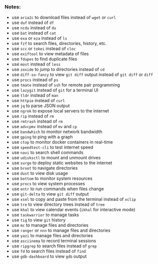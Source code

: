 ### Notes:

- use `aria2c` to download files instead of `wget` or `curl`
- use `duf` instead of `df`
- use `ncdu` instead of `du`
- use `bat` instead of `cat`
- use `exa` or `eza` instead of `ls`
- use `fzf` to search files, directories, history, etc.
- use `scc` or `tokei` instead of `cloc`
- use `exiftool` to view metadata of files
- use `fdupes` to find duplicate files
- use `most` instead of `less`
- use `zoxide` to jump to directories instead of `cd`
- use `diff-so-fancy` to view `git diff` output instead of `git diff` or `diff`
- use `procs` instead of `ps`
- use `tmate` instead of `ssh` for remote pair programming
- use `lazygit` instead of `git` for a terminal UI
- use `tldr` instead of `man`
- use `httpie` instead of `curl`
- use `jq` to parse JSON output
- use `ngrok` to expose local servers to the internet
- use `rip` instead of `rm`
- use `rmtrash` instead of `rm`
- use `advcpmv` instead of `mv` and `cp`
- use `bandwhich` to monitor network bandwidth
- use `gping` to ping with a graph
- use `ctop` to monitor docker containers in real-time
- use `speedtest-cli` to test internet speed
- use `navi` to search shell commands
- use `udisksctl` to mount and unmount drives
- use `surge` to deploy static websites to the internet
- use `broot` to navigate directories
- use `dust` to view disk usage
- use `bottom` to monitor system resources
- use `procs` to view system processes
- use `entr` to run commands when files change
- use `git-delta` to view `git diff` output
- use `xsel` to copy and paste from the terminal instead of `xclip`
- use `tre` to view directory trees instead of `tree`
- use `khal` to view calendar events (`ikhal` for interactive mode)
- use `taskwarrior` to manage tasks
- use `tig` to view `git` history
- use `mc` to manage files and directories
- use `ranger` or `nnn` to manage files and directories
- use `yazi` to manage files and directories
- use `asciinema` to record terminal sessions
- use `ripgrep` to search files instead of `grep`
- use `fd` to search files instead of `find`
- use `gdb-dashboard` to view `gdb` output
